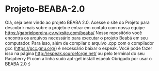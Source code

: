# Projeto-BEABA-2.0
Olá, seja bem vindo ao projeto BEABA 2.0.
Acesse o site do Projeto para descobrir mais sobre o projeto e entrar em contato com nossa equipe
https://gabrielpereira-cv.wixsite.com/beaba/
Nesse repositório você encontra os arquivos necessário para executar o projeto Beabá em seu computador.
Para isso, além de compilar o arquivo .cpp com o compilador gcc (https://gcc.gnu.org/) é necessário baixar o espeak.
Você pode fazer isso na página http://espeak.sourceforge.net/ ou pelo terminal do seu Raspberry Pi com a linha
sudo apt-get install espeak
Obrigado por usar o BEABA 2.0 :)
